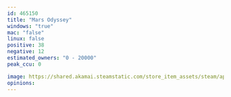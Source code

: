 ```yaml
---
id: 465150
title: "Mars Odyssey"
windows: "true"
mac: "false"
linux: false
positive: 38
negative: 12
estimated_owners: "0 - 20000"
peak_ccu: 0

image: https://shared.akamai.steamstatic.com/store_item_assets/steam/apps/465150/header.jpg?t=1686588165
opinions:
---
```

